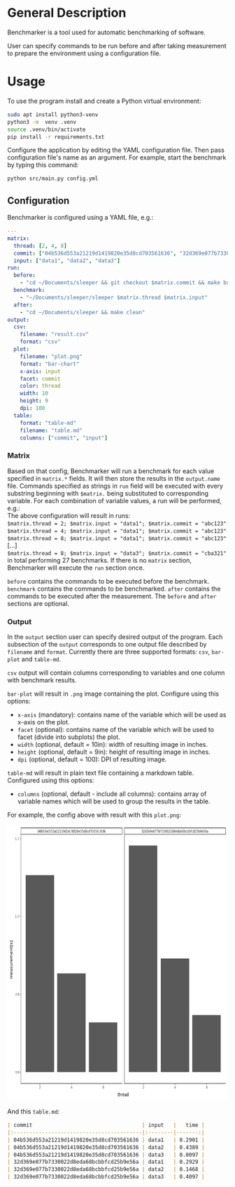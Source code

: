 # General Description

Benchmarker is a tool used for automatic benchmarking of software. 


User can specify commands to be run before and after taking measurement to prepare the environment using a configuration file.

# Usage

To use the program install and create a Python virtual environment:

```bash
sudo apt install python3-venv
python3 -m  venv .venv
source .venv/bin/activate
pip install -r requirements.txt
```

Configure the application by editing the YAML configuration file.
Then pass configuration file's name as an argument.
For example, start the benchmark by typing this command:

```bash
python src/main.py config.yml
```


## Configuration

Benchmarker is configured using a YAML file, e.g.:

```yaml
---
matrix:
  thread: [2, 4, 8]
  commit: ["04b536d553a21219d1419820e35d8cd703561636", "32d369e077b7330022d8eda68bcbbfcd25b9e56a"]
  input: ["data1", "data2", "data3"]
run:
  before:
    - "cd ~/Documents/sleeper && git checkout $matrix.commit && make build"
  benchmark:
    - "~/Documents/sleeper/sleeper $matrix.thread $matrix.input"
  after:
    - "cd ~/Documents/sleeper && make clean"
output:
  csv:
    filename: "result.csv"
    format: "csv"
  plot:
    filename: "plot.png"
    format: "bar-chart"
    x-axis: input
    facet: commit
    color: thread
    width: 10
    height: 9
    dpi: 100
  table:
    format: "table-md"
    filename: "table.md"
    columns: ["commit", "input"]
```

### Matrix

Based on that config, Benchmarker will run a benchmark for each value specified in `matrix.*` fields.
It will then store the results in the `output.name` file.
Commands specified as strings in `run` field will be executed with every substring beginning with `$matrix.` being substituted to corresponding variable.
For each combination of variable values, a run will be performed, e.g.:  
The above configuration will result in runs:  
`$matrix.thread = 2; $matrix.input = "data1"; $matrix.commit = "abc123"`  
`$matrix.thread = 4; $matrix.input = "data1"; $matrix.commit = "abc123"`  
`$matrix.thread = 8; $matrix.input = "data1"; $matrix.commit = "abc123"`  
[...]  
`$matrix.thread = 8; $matrix.input = "data3"; $matrix.commit = "cba321"`
in total performing 27 benchmarks.
If there is no `matrix` section, Benchmarker will execute the `run` section once.

`before` contains the commands to be executed before the benchmark. 
`benchmark` contains the commands to be benchmarked.
`after` contains the commands to be executed after the measurement. 
The `before` and `after` sections are optional.

### Output

In the `output` section user can specify desired output of the program.
Each subsection of the `output` corresponds to one output file described by `filename` and `format`.
Currently there are three supported formats: `csv`, `bar-plot` and `table-md`.

`csv` output will contain columns corresponding to variables and one column with benchmark results.

`bar-plot` will result in `.png` image containing the plot.
Configure using this options:
* `x-axis` (mandatory): contains name of the variable which will be used as x-axis on the plot.
* `facet` (optional): contains name of the variable which will be used to facet (divide into subplots) the plot.
* `width` (optional, default = 10in): width of resulting image in inches.
* `height` (optional, default = 9in): height of resulting image in inches.
* `dpi` (optional, default = 100): DPI of resulting image.

`table-md` will result in plain text file containing a markdown table. 
Configured using this options:
* `columns` (optional, default - include all columns): contains array of variable names which will be used to group the results in the table.

For example, the config above with result with this `plot.png`:

<img src="plot.png" alt="plot created automatically based on configuration file" width="700" height="630"/>

And this `table.md`:
```markdown
| commit                                   | input   |   time |
|:-----------------------------------------|:--------|-------:|
| 04b536d553a21219d1419820e35d8cd703561636 | data1   | 0.2901 |
| 04b536d553a21219d1419820e35d8cd703561636 | data2   | 0.4389 |
| 04b536d553a21219d1419820e35d8cd703561636 | data3   | 0.0097 |
| 32d369e077b7330022d8eda68bcbbfcd25b9e56a | data1   | 0.2929 |
| 32d369e077b7330022d8eda68bcbbfcd25b9e56a | data2   | 0.1468 |
| 32d369e077b7330022d8eda68bcbbfcd25b9e56a | data3   | 0.4097 |
```
